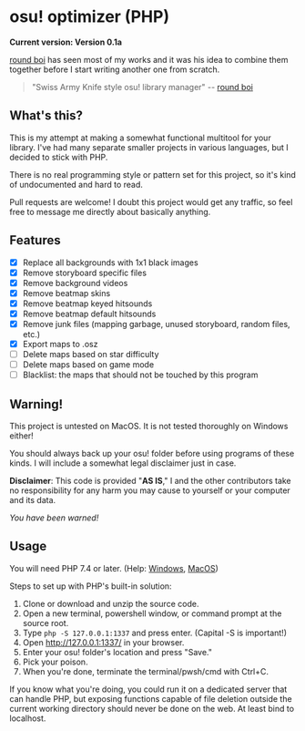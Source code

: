 # osu! optimizer (PHP)

**Current version: Version 0.1a**

[round boi][round-boi-osu] has seen most of my works and it was his idea to combine them together before I start writing another one from scratch.

> "Swiss Army Knife style osu! library manager" -- [round boi][round-boi-osu]

## What's this?

This is my attempt at making a somewhat functional multitool for your library. I've had many separate smaller projects in various languages, but I decided to stick with PHP.

There is no real programming style or pattern set for this project, so it's kind of undocumented and hard to read.

Pull requests are welcome! I doubt this project would get any traffic, so feel free to message me directly about basically anything.

## Features

 - [x] Replace all backgrounds with 1x1 black images
 - [x] Remove storyboard specific files
 - [x] Remove background videos
 - [x] Remove beatmap skins
 - [x] Remove beatmap keyed hitsounds
 - [x] Remove beatmap default hitsounds
 - [x] Remove junk files (mapping garbage, unused storyboard, random files, etc.)
 - [x] Export maps to .osz
 - [ ] Delete maps based on star difficulty
 - [ ] Delete maps based on game mode
 - [ ] Blacklist: the maps that should not be touched by this program

## Warning!

This project is untested on MacOS. It is not tested thoroughly on Windows either!

You should always back up your osu! folder before using programs of these kinds. I will include a somewhat legal disclaimer just in case.

**Disclaimer**: This code is provided "**AS IS**," I and the other contributors take no responsibility for any harm you may cause to yourself or your computer and its data.

*You have been warned!*


## Usage

You will need PHP 7.4 or later. (Help: [Windows][Windows-PHP], [MacOS][Mac-OS-PHP])

Steps to set up with PHP's built-in solution:

1. Clone or download and unzip the source code.
2. Open a new terminal, powershell window, or command prompt at the source root.
3. Type `php -S 127.0.0.1:1337` and press enter. (Capital -S is important!)
4. Open <http://127.0.0.1:1337/> in your browser.
5. Enter your osu! folder's location and press "Save."
6. Pick your poison.
7. When you're done, terminate the terminal/pwsh/cmd with Ctrl+C.


If you know what you're doing, you could run it on a dedicated server that can handle PHP, but exposing functions capable of file deletion outside the current working directory should never be done on the web. At least bind to localhost.



[Windows-PHP]: https://www.php.net/manual/en/install.windows.tools.php
[Mac-OS-PHP]: https://www.php.net/manual/en/install.macosx.bundled.php
[round-boi-osu]: https://osu.ppy.sh/users/7357064
